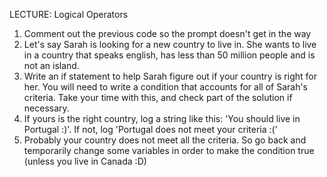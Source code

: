 LECTURE: Logical Operators
1. Comment out the previous code so the prompt doesn't get in the way
2. Let's say Sarah is looking for a new country to live in. She wants to live in a
country that speaks english, has less than 50 million people and is not an
island.
3. Write an if statement to help Sarah figure out if your country is right for her.
You will need to write a condition that accounts for all of Sarah's criteria. Take
your time with this, and check part of the solution if necessary.
4. If yours is the right country, log a string like this: 'You should live in Portugal :)'. If
not, log 'Portugal does not meet your criteria :('
5. Probably your country does not meet all the criteria. So go back and temporarily
change some variables in order to make the condition true (unless you live in
Canada :D)